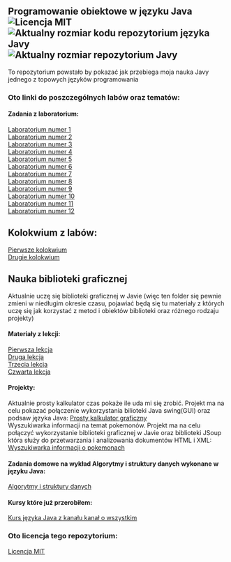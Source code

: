 ## Programowanie obiektowe w języku Java ![Licencja MIT](https://img.shields.io/github/license/Prawy126/Java) ![Aktualny rozmiar kodu repozytorium języka Javy](https://img.shields.io/github/languages/code-size/Prawy126/Java) ![Aktualny rozmiar repozytorium Javy](https://img.shields.io/github/repo-size/Prawy126/Java)
To repozytorium powstało by pokazać jak przebiega moja nauka Javy jednego z topowych języków programowania
### Oto linki do poszczególnych labów oraz tematów:
#### Zadania z laboratorium:
[Laboratorium numer 1](https://github.com/Prawy126/Java/tree/main/Laby/lab1)  
[Laboratorium numer 2](https://github.com/Prawy126/Java/tree/main/Laby/lab2)  
[Laboratorium numer 3](https://github.com/Prawy126/Java/tree/main/Laby/Lab3)  
[Laboratorium numer 4](https://github.com/Prawy126/Java/tree/main/Laby/lab%204)  
[Laboratorium numer 5](https://github.com/Prawy126/Java/tree/main/Laby/lab%205)  
[Laboratorium numer 6](https://github.com/Prawy126/Java/tree/main/Laby/lab%206)  
[Laboratorium numer 7](https://github.com/Prawy126/Java/tree/main/Laby/lab7)  
[Laboratorium numer 8](https://github.com/Prawy126/Java/tree/main/Laby/lab%208)  
[Laboratorium numer 9](https://github.com/Prawy126/Java/tree/main/Laby/lab%209)  
[Laboratorium numer 10](https://github.com/Prawy126/Java/tree/main/Laby/lab%2010)  
[Laboratorium numer 11](https://github.com/Prawy126/Java/tree/main/Laby/lab%2011)  
[Laboratorium numer 12](https://github.com/Prawy126/Java/tree/main/Laby/lab%2012)  

## Kolokwium z labów:
[Pierwsze kolokwium](https://github.com/Prawy126/Java/tree/main/Kolokwium/Kolokwium)  
[Drugie kolokwium](https://github.com/Prawy126/Java/tree/main/Kolokiwum/Kolokwium%202)  

## Nauka biblioteki graficznej
Aktualnie uczę się biblioteki graficznej w Javie (więc ten folder się pewnie zmieni w niedługim okresie czasu, pojawiać będą się tu materiały z których uczę się jak korzystać z metod i obiektów biblioteki oraz różnego rodzaju projekty)<br>
#### Materiały z lekcji:
[Pierwsza lekcja](https://github.com/Prawy126/Java/tree/main/Biblioteka_graficzna/MojeOkienko)  
[Druga lekcja](https://github.com/Prawy126/Java/tree/main/Biblioteka_graficzna/Lekcja2)  
[Trzecia lekcja](https://github.com/Prawy126/Java/tree/main/Biblioteka_graficzna/lekcja3)   
[Czwarta lekcja](https://github.com/Prawy126/Java/tree/main/Biblioteka_graficzna/lekcja4)  
#### Projekty:
Aktualnie prosty kalkulator czas pokaże ile uda mi się zrobić. Projekt ma na celu pokazać połączenie wykorzystania 
bilioteki Java swing(GUI) oraz podsaw języka Java:
[Prosty kalkulator graficzny](https://github.com/Prawy126/Java/tree/main/Biblioteka_graficzna/kalkulator)  
Wyszukiwarka informacji na temat pokemonów. Projekt ma na celu połączyć wykorzystanie biblioteki graficznej w Javie oraz biblioteki JSoup która służy
do przetwarzania i analizowania dokumentów HTML i XML:
[Wyszukiwarka informacji o pokemonach](https://github.com/Prawy126/Java/tree/main/Biblioteka_graficzna/Pokemon)  

#### Zadania domowe na wykład Algorytmy i struktury danych wykonane w języku Java:
[Algorytmy i struktury danych](https://github.com/Prawy126/Java/tree/main/Algorytmy)  

#### Kursy które już przerobiłem:
[Kurs języka Java z kanału kanał o wszystkim](https://github.com/Prawy126/Java/tree/main/Kurs_Kanal_O_Wszystkim)  

### Oto licencja tego repozytorium:
[Licencja MIT](https://github.com/Prawy126/Java/tree/main/LICENSE)
